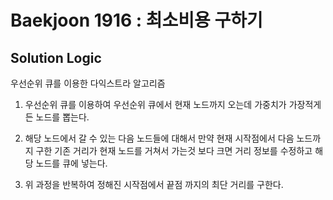 # Baekjoon 1916 : 최소비용 구하기

## Solution Logic

우선순위 큐를 이용한 다익스트라 알고리즘

1. 우선순위 큐를 이용하여 우선순위 큐에서 현재 노드까지 오는데 가중치가 가장적게 든 노드를 뽑는다.

2. 해당 노드에서 갈 수 있는 다음 노드들에 대해서 만약 현재 시작점에서 다음 노드까지 구한 기존 거리가 현재 노드를 거쳐서 가는것 보다 크면 거리 정보를 수정하고 해당 노드를 큐에 넣는다.

3. 위 과정을 반복하여 정해진 시작점에서 끝점 까지의 최단 거리를 구한다.